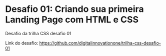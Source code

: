 # Desafio 01: Criando sua primeira Landing Page com HTML e CSS

Desafio da trilha CSS desafio 01

Link do desafio: https://github.com/digitalinnovationone/trilha-css-desafio-01

